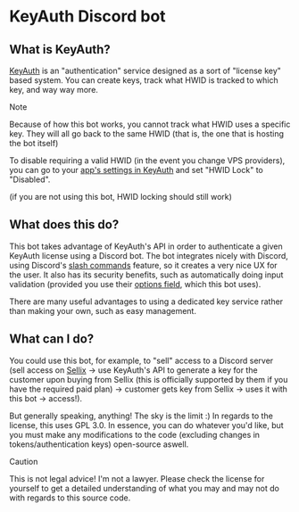 # KeyAuth Discord bot

## What is KeyAuth?
[KeyAuth](https://keyauth.cc) is an "authentication" service designed as a sort of "license key" based system. You can create keys, track what HWID is tracked to which key, and way way more.
> [!NOTE]
> Because of how this bot works, you cannot track what HWID uses a specific key. They will all go back to the same HWID (that is, the one that is hosting the bot itself)
> 
> To disable requiring a valid HWID (in the event you change VPS providers), you can go to your [app's settings in KeyAuth](https://keyauth.cc/app/?page=app-settings) and set "HWID Lock" to "Disabled".
>
> (if you are not using this bot, HWID locking should still work)


## What does this do?
This bot takes advantage of KeyAuth's API in order to authenticate a given KeyAuth license using a Discord bot. The bot integrates nicely with Discord, using Discord's [slash commands](https://support.discord.com/hc/en-us/articles/1500000368501-Slash-Commands-FAQ) feature, so it creates a very nice UX for the user. It also has its security benefits, such as automatically doing input validation (provided you use their [options field](https://discord.com/developers/docs/interactions/application-commands#application-command-object-application-command-option-type), which this bot uses).

There are many useful advantages to using a dedicated key service rather than making your own, such as easy management.


## What can I do?
You could use this bot, for example, to "sell" access to a Discord server (sell access on [Sellix](https://sellix.io) -> use KeyAuth's API to generate a key for the customer upon buying from Sellix (this is officially supported by them if you have the required paid plan) -> customer gets key from Sellix -> uses it with this bot -> access!). 

But generally speaking, anything! The sky is the limit :) In regards to the license, this uses GPL 3.0. In essence, you can do whatever you'd like, but you must make any modifications to the code (excluding changes in tokens/authentication keys) open-source aswell. 
> [!CAUTION]
> This is not legal advice! I'm not a lawyer. Please check the license for yourself to get a detailed understanding of what you may and may not do with regards to this source code.
